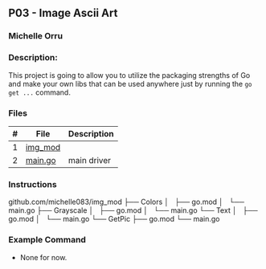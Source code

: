 ## P03 - Image Ascii Art
### Michelle Orru
### Description:

This project is going to allow you to utilize the packaging strengths of Go and make your own libs that can be used anywhere just by running the `go get ...` command. 

### Files

|   #   | File             | Description                                        |
| :---: | ---------------- | -------------------------------------------------- |
|   1   | [img_mod](https://github.com/michelle083/img_mod) |    |
|   2   | [main.go](https://github.com/michelle083/4143_PLC/edit/main/Assignments/P03/main.go) | main driver|


### Instructions

github.com/michelle083/img_mod
├── Colors
│   ├── go.mod
│   └── main.go
├── Grayscale
│   ├── go.mod
│   └── main.go
└── Text
│   ├── go.mod
│   └── main.go
└── GetPic
    ├── go.mod
    └── main.go


### Example Command

- None for now. 